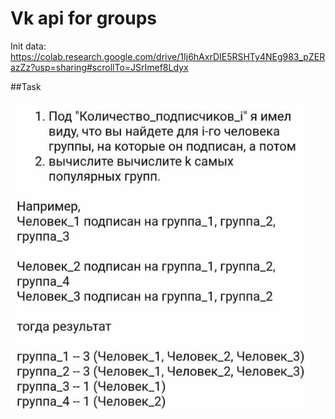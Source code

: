 # Vk api for groups

Init data:
https://colab.research.google.com/drive/1Ij6hAxrDIE5RSHTy4NEg983_pZERazZz?usp=sharing#scrollTo=JSrImef8Ldyx

##Task

![img.png](src/img.png)

